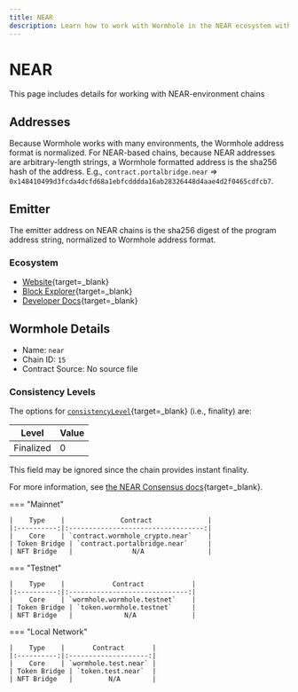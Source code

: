 ```yaml
---
title: NEAR
description: Learn how to work with Wormhole in the NEAR ecosystem with tools, address formats, contract details, and finality levels for various environments.
---
```


# NEAR

This page includes details for working with NEAR-environment chains

## Addresses

Because Wormhole works with many environments, the Wormhole address format is normalized. For NEAR-based chains, because NEAR addresses are arbitrary-length strings, a Wormhole formatted address is the sha256 hash of the address. E.g., `contract.portalbridge.near` => `0x148410499d3fcda4dcfd68a1ebfcdddda16ab28326448d4aae4d2f0465cdfcb7`.

## Emitter

The emitter address on NEAR chains is the sha256 digest of the program address string, normalized to Wormhole address format.

### Ecosystem

- [Website](https://near.org/){target=\_blank}
- [Block Explorer](https://nearblocks.io/){target=\_blank}
- [Developer Docs](https://docs.near.org/){target=\_blank}

## Wormhole Details

- Name: `near`
- Chain ID: `15`
- Contract Source: No source file

### Consistency Levels

The options for [`consistencyLevel`](/docs/build/reference/consistency-levels/){target=\_blank} (i.e., finality) are:

| Level     | Value |
| --------- | ----- |
| Finalized | 0     |

This field may be ignored since the chain provides instant finality.

For more information, see [the NEAR Consensus docs](https://nomicon.io/ChainSpec/Consensus){target=\_blank}.

=== "Mainnet"

    |    Type    |              Contract              |
    |:----------:|:----------------------------------:|
    |    Core    | `contract.wormhole_crypto.near`    |
    | Token Bridge | `contract.portalbridge.near`     |
    | NFT Bridge   |               N/A                |

=== "Testnet"

    |    Type    |            Contract            |
    |:----------:|:------------------------------:|
    |    Core    | `wormhole.wormhole.testnet`    |
    | Token Bridge | `token.wormhole.testnet`     |
    | NFT Bridge   |             N/A              |

=== "Local Network"

    |    Type    |       Contract       |
    |:----------:|:--------------------:|
    |    Core    | `wormhole.test.near` |
    | Token Bridge | `token.test.near`  |
    | NFT Bridge   |         N/A        |
